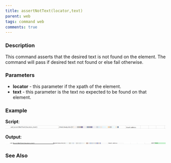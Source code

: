 ```yaml
---
title: assertNotText(locator,text)
parent: web
tags: command web
comments: true
---
```


### Description
This command asserts that the desired text is not found on the element.  The command will pass if desired text not 
found or else fail otherwise.


### Parameters
- **locator** - this parameter if the xpath of the element.
- **text** - this parameter is the text no expected to be found on that element.


### Example
**Script**:<br/>
![](image/assertNotText_01.png)

**Output**:<br/>
![](image/assertNotText_02.png)


### See Also